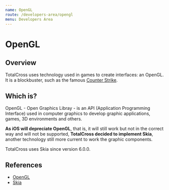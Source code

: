 ```yaml
---
name: OpenGL
route: /developers-area/opengl
menu: Developers Area
---
```


# OpenGL

## Overview

TotalCross uses technology used in games to create interfaces: an OpenGL. It is a blockbuster, such as the famous [Counter Strike](https://blog.counter-strike.net/).

## Which is?

OpenGL - Open Graphics Libray - is an API \(Application Programming Interface\) used in computer graphics to develop graphic applications, games, 3D environments and others.

**As iOS will depreciate OpenGL**, that is, it will still work but not in the correct way and will not be supported, **TotalCross decided to implement Skia**, another technology still more current to work the graphic components.

TotalCross uses Skia since version 6.0.0.

## References

- [OpenGL](https://opengl.br.jaleco.com/)
- [Skia](https://skia.org/)
